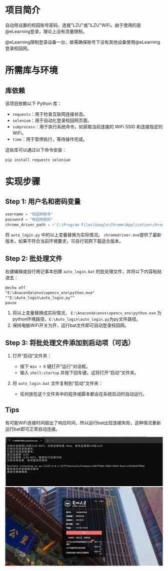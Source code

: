 
# 项目简介
自动用设置的校园账号密码，连接"LZU"或"iLZU"WiFi，由于使用的是@eLearning登录，理论上没有流量限制。

@eLearning限制登录设备一台，故需确保账号下没有其他设备使用@eLearning登录校园网。

# 所需库与环境

## 库依赖
该项目依赖以下 Python 库：

- `requests`：用于检查互联网连接状态。
- `selenium`：用于自动化登录校园网页面。
- `subprocess`：用于执行系统命令，如获取当前连接的 WiFi SSID 和连接指定的 WiFi。
- `time`：用于暂停执行，等待操作完成。

这些库可以通过以下命令安装：

```bash
pip install requests selenium
```

# 实现步骤

## Step 1: 用户名和密码变量

```python
username = "校园网账号"
password = "校园网密码"
chrome_driver_path = r'C:\Program Files\Google\Chrome\Application\chromedriver-win64\chromedriver.exe'
```

将 `auto_login.py` 中的以上变量替换为实际情况。
`chromedriver.exe`提供了最新版本，如果不符合当前环境要求，可自行官网下载适合版本。

## Step 2: 批处理文件

右键编辑或自行用记事本创建 `auto_login.bat` 的批处理文件，并将以下内容粘贴进去：

```batch
@echo off
"E:\Anaconda\envs\opencv_env\python.exe" ""E:\Auto_login\auto_login.py""
pause
```

1. 将以上变量替换成实际情况， `E:\Anaconda\envs\opencv_env\python.exe` 为python环境路径，`E:\Auto_login\auto_login.py`为py文件路径。
2. 保持电脑WiFi开关为开，运行bat文件即可自动登录校园网。

## Step 3: 将批处理文件添加到启动项（可选）

1. 打开“启动”文件夹：
    - 按下 `Win + R` 键打开“运行”对话框。
    - 输入 `shell:startup` 并按下回车键。这将打开“启动”文件夹。

2. 将 `auto_login.bat` 文件复制到“启动”文件夹：
    - 任何放在这个文件夹中的程序或脚本都会在系统启动时自动运行。

## Tips
有可能WiFi连接时间超出了响应时间，所以运行bat出现连接失败，这种情况重新运行bat即可正常自动连接。

![alt text](terminal.png)
![alt text](picture.png)
